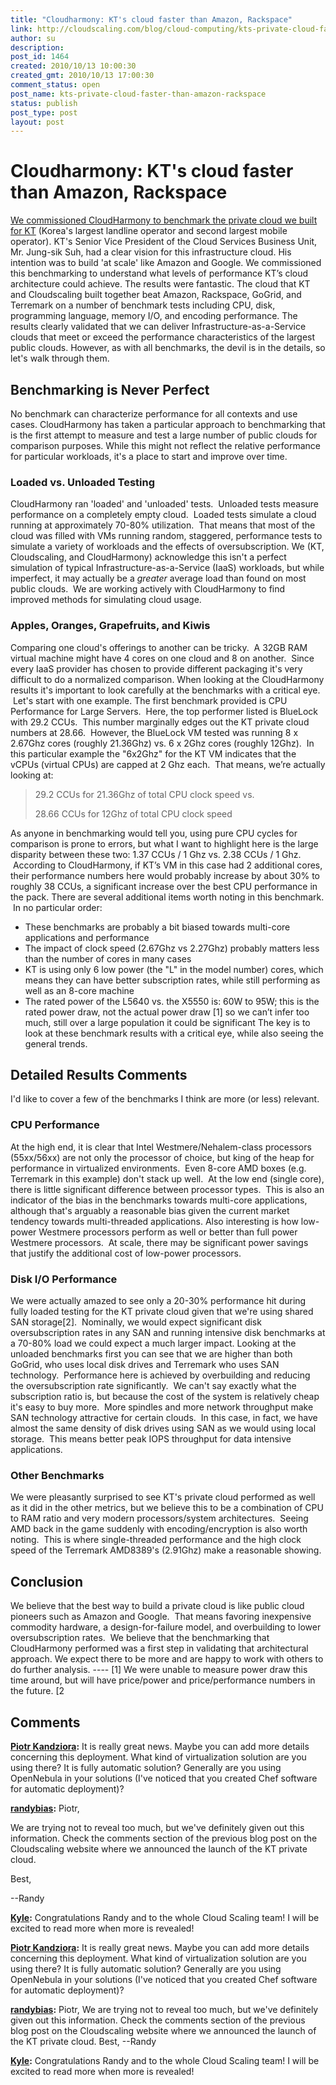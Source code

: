 ```yaml
---
title: "Cloudharmony: KT's cloud faster than Amazon, Rackspace"
link: http://cloudscaling.com/blog/cloud-computing/kts-private-cloud-faster-than-amazon-rackspace/
author: su
description: 
post_id: 1464
created: 2010/10/13 10:00:30
created_gmt: 2010/10/13 17:00:30
comment_status: open
post_name: kts-private-cloud-faster-than-amazon-rackspace
status: publish
post_type: post
layout: post
---
```


# Cloudharmony: KT's cloud faster than Amazon, Rackspace

[We commissioned CloudHarmony to benchmark the private cloud we built for KT](http://blog.cloudharmony.com/2010/10/cloudscaling-kt-private-cloud.html) (Korea's largest landline operator and second largest mobile operator). KT's Senior Vice President of the Cloud Services Business Unit, Mr. Jung-sik Suh, had a clear vision for this infrastructure cloud. His intention was to build 'at scale' like Amazon and Google. We commissioned this benchmarking to understand what levels of performance KT’s cloud architecture could achieve. The results were fantastic. The cloud that KT and Cloudscaling built together beat Amazon, Rackspace, GoGrid, and Terremark on a number of benchmark tests including CPU, disk, programming language, memory I/O, and encoding performance. The results clearly validated that we can deliver Infrastructure-as-a-Service clouds that meet or exceed the performance characteristics of the largest public clouds. However, as with all benchmarks, the devil is in the details, so let's walk through them. 

## Benchmarking is Never Perfect

No benchmark can characterize performance for all contexts and use cases. CloudHarmony has taken a particular approach to benchmarking that is the first attempt to measure and test a large number of public clouds for comparison purposes. While this might not reflect the relative performance for particular workloads, it's a place to start and improve over time. 

### Loaded vs. Unloaded Testing

CloudHarmony ran 'loaded' and 'unloaded' tests.  Unloaded tests measure performance on a completely empty cloud.  Loaded tests simulate a cloud running at approximately 70-80% utilization.  That means that most of the cloud was filled with VMs running random, staggered, performance tests to simulate a variety of workloads and the effects of oversubscription. We (KT, Cloudscaling, and CloudHarmony) acknowledge this isn't a perfect simulation of typical Infrastructure-as-a-Service (IaaS) workloads, but while imperfect, it may actually be a *greater* average load than found on most public clouds.  We are working actively with CloudHarmony to find improved methods for simulating cloud usage. 

### Apples, Oranges, Grapefruits, and Kiwis

Comparing one cloud's offerings to another can be tricky.  A 32GB RAM virtual machine might have 4 cores on one cloud and 8 on another.  Since every IaaS provider has chosen to provide different packaging it's very difficult to do a normalized comparison. When looking at the CloudHarmony results it's important to look carefully at the benchmarks with a critical eye.  Let's start with one example. The first benchmark provided is CPU Performance for Large Servers.  Here, the top performer listed is BlueLock with 29.2 CCUs.  This number marginally edges out the KT private cloud numbers at 28.66.  However, the BlueLock VM tested was running 8 x 2.67Ghz cores (roughly 21.36Ghz) vs. 6 x 2Ghz cores (roughly 12Ghz).  In this particular example the "6x2Ghz" for the KT VM indicates that the vCPUs (virtual CPUs) are capped at 2 Ghz each.  That means, we’re actually looking at: 

> 29.2 CCUs for 21.36Ghz of total CPU clock speed vs.
> 
> 28.66 CCUs for 12Ghz of total CPU clock speed

As anyone in benchmarking would tell you, using pure CPU cycles for comparison is prone to errors, but what I want to highlight here is the large disparity between these two: 1.37 CCUs / 1 Ghz vs. 2.38 CCUs / 1 Ghz.  According to CloudHarmony, if KT’s VM in this case had 2 additional cores, their performance numbers here would probably increase by about 30% to roughly 38 CCUs, a significant increase over the best CPU performance in the pack. There are several additional items worth noting in this benchmark.  In no particular order: 

  * These benchmarks are probably a bit biased towards multi-core applications and performance
  * The impact of clock speed (2.67Ghz vs 2.27Ghz) probably matters less than the number of cores in many cases
  * KT is using only 6 low power (the "L" in the model number) cores, which means they can have better subscription rates, while still performing as well as an 8-core machine
  * The rated power of the L5640 vs. the X5550 is: 60W to 95W; this is the rated power draw, not the actual power draw [1] so we can’t infer too much, still over a large population it could be significant
The key is to look at these benchmark results with a critical eye, while also seeing the general trends. 

## Detailed Results Comments

I'd like to cover a few of the benchmarks I think are more (or less) relevant. 

### CPU Performance

At the high end, it is clear that Intel Westmere/Nehalem-class processors (55xx/56xx) are not only the processor of choice, but king of the heap for performance in virtualized environments.  Even 8-core AMD boxes (e.g. Terremark in this example) don't stack up well.  At the low end (single core), there is little significant difference between processor types.  This is also an indicator of the bias in the benchmarks towards multi-core applications, although that's arguably a reasonable bias given the current market tendency towards multi-threaded applications. Also interesting is how low-power Westmere processors perform as well or better than full power Westmere processors.  At scale, there may be significant power savings that justify the additional cost of low-power processors. 

### Disk I/O Performance

We were actually amazed to see only a 20-30% performance hit during fully loaded testing for the KT private cloud given that we're using shared SAN storage[2].  Nominally, we would expect significant disk oversubscription rates in any SAN and running intensive disk benchmarks at a 70-80% load we could expect a much larger impact. Looking at the unloaded benchmarks first you can see that we are higher than both GoGrid, who uses local disk drives and Terremark who uses SAN technology.  Performance here is achieved by overbuilding and reducing the oversubscription rate significantly.  We can't say exactly what the subscription ratio is, but because the cost of the system is relatively cheap it's easy to buy more.  More spindles and more network throughput make SAN technology attractive for certain clouds.  In this case, in fact, we have almost the same density of disk drives using SAN as we would using local storage.  This means better peak IOPS throughput for data intensive applications. 

### Other Benchmarks

We were pleasantly surprised to see KT's private cloud performed as well as it did in the other metrics, but we believe this to be a combination of CPU to RAM ratio and very modern processors/system architectures.  Seeing AMD back in the game suddenly with encoding/encryption is also worth noting.  This is where single-threaded performance and the high clock speed of the Terremark AMD8389's (2.91Ghz) make a reasonable showing. 

## Conclusion

We believe that the best way to build a private cloud is like public cloud pioneers such as Amazon and Google.  That means favoring inexpensive commodity hardware, a design-for-failure model, and overbuilding to lower oversubscription rates.  We believe that the benchmarking that CloudHarmony performed was a first step in validating that architectural approach. We expect there to be more and are happy to work with others to do further analysis. \---- [1] We were unable to measure power draw this time around, but will have price/power and price/performance numbers in the future. [2

## Comments

**[Piotr Kandziora](#616 "2010-10-13 15:15:58"):** It is really great news. Maybe you can add more details concerning this deployment. What kind of virtualization solution are you using there? It is fully automatic solution? Generally are you using OpenNebula in your solutions (I've noticed that you created Chef software for automatic deployment)?

**[randybias](#617 "2010-10-13 16:11:40"):** Piotr,   
  
  
We are trying not to reveal too much, but we've definitely given out this information. Check the comments section of the previous blog post on the Cloudscaling website where we announced the launch of the KT private cloud.   
  
  
Best,   
  
  
\--Randy

**[Kyle](#620 "2010-10-21 12:05:00"):** Congratulations Randy and to the whole Cloud Scaling team! I will be excited to read more when more is revealed!

**[Piotr Kandziora](#2287 "2010-10-13 15:15:00"):** It is really great news. Maybe you can add more details concerning this deployment. What kind of virtualization solution are you using there? It is fully automatic solution? Generally are you using OpenNebula in your solutions (I've noticed that you created Chef software for automatic deployment)?

**[randybias](#2288 "2010-10-13 16:11:00"):** Piotr, We are trying not to reveal too much, but we've definitely given out this information. Check the comments section of the previous blog post on the Cloudscaling website where we announced the launch of the KT private cloud. Best, \--Randy

**[Kyle](#2289 "2010-10-21 12:05:00"):** Congratulations Randy and to the whole Cloud Scaling team! I will be excited to read more when more is revealed!

